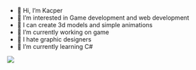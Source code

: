 - 👋 Hi, I’m Kacper
- 👀 I’m interested in Game development and web development
- 🧊 I can create 3d models and simple animations
- 🔭 I’m currently working on game
- 🖕 I hate graphic designers
- 🌱 I’m currently learning C#

![](https://komarev.com/ghpvc/?username=your-github-username&color=grey)
